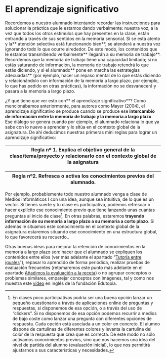 # El aprendizaje significativo

Recordemos a nuestro alumnado intentando recordar las instrucciones para solucionar la práctica que le estamos dando verbalmente: nuestra voz, a la vez que todos los otros estímulos que hay presentes en la clase, están entrando a través de sus sentidos en la memoria sensorial. Si se está atento y la** atención selectiva está funcionando bien**, se atenderá a nuestra voz ignorando todo lo que ocurre alrededor. De este modo, los contenidos que le estamos transmitiendo verbalmente** llegarán a su memoria de trabajo**. Recordemos que la memoria de trabajo tiene una capacidad limitada; si no estás saturando de información, la memoria de trabajo retendrá lo que estás diciendo, y si el alumnado** pone en marcha las estrategias adecuadas** \(por ejemplo, hacer un repaso mental de lo que estás diciendo y relacionándolo con información de la memoria a largo plazo, por ejemplo, lo que has pedido en otras prácticas\), la información no se desvanecerá y pasará a la memoria a largo plazo.

¿Y qué tiene que ver esto con** el aprendizaje significativo**? Como mencionábamos anteriormente, para autores como Mayer \(2004\), el aprendizaje significativo se produce cuando se produce ese **intercambio de información entre la memoria de trabajo y la memoria a largo plazo**. Ese diálogo se genera cuando por ejemplo, el alumnado relaciona lo que ya sabe con lo nuevo a aprender y lo sitúa en el contexto global de la asignatura. De ahí deducimos nuestras primeras mini reglas para lograr un aprendizaje significativo:

| Regla nº 1. Explica el objetivo general de la clase/tema/proyecto y relacionarlo con el contexto global de la asignatura |
| --- |


| Regla nº2. Refresca o activa los conocimientos previos del alumnado. |
| --- |


Por ejemplo, probablemente todo nuestro alumnado venga a clase  de Medios informáticos I con una idea, aunque sea intuitiva, de lo que es un vector. Si tienes suerte y tu clase es participativa, podemos refrescar o hacer explícito ese conocimiento previo que tiene  lanzando unas cuantas preguntas al inicio de clase[^2]. En otras palabras, estaremos **trayendo información de su memoria a largo plazo a su memoria a corto plazo**. Si además le situamos este conocimiento en el contexto global de la asignatura estaremos situando ese conocimiento en una estructura global, lo que favorecerá su recuerdo..

Otras buenas ideas para mejorar la retención de conocimientos en la memoria a largo plazo son: hacer que el alumnado se expliquen los contenidos entre ellos \(ver más adelante el apartado “[Tutoría entre iguales](aprender_haciendo/tutoria_entre_iguales.md)”\), repasar lo aprendido de forma periódica, realizar pruebas de evaluación frecuentes \(retomaremos este punto más adelante en el apartado [Añadimos la evaluación a la receta](anadimos_la_evaluacion_a_la_receta.md)\) o no agrupar conceptos o problemas similares, emparejar conceptos con imágenes, tal y como nos muestra este [vídeo](https://www.google.com/url?q=https://www.youtube.com/watch?v%3DIq47-x2EYrE%26feature%3Dyoutu.be&sa=D&ust=1572945444149000) en inglés de la fundación Edutopia.

[^2]: En clases poco participativas podría ser una buena opción lanzar un pequeño cuestionario a través de aplicaciones online de preguntas y respuestas, si disponemos de esa opción, o a través del uso de “clickers”. Si no disponemos de esa opción podemos recurrir a medios de bajo coste como lanzar una pregunta con diferentes opciones de respuesta. Cada opción está asociada a un color en concreto. El alumno dispone de cartulinas de diferentes colores y levanta la cartulina del color de la respuesta que crea que es correcta. De este modo no sólo activamos conocimientos previos, sino que nos hacemos una idea del nivel de partida del alumno \(evaluación inicial\), lo que nos permitirá ajustarnos a sus características y necesidades.

